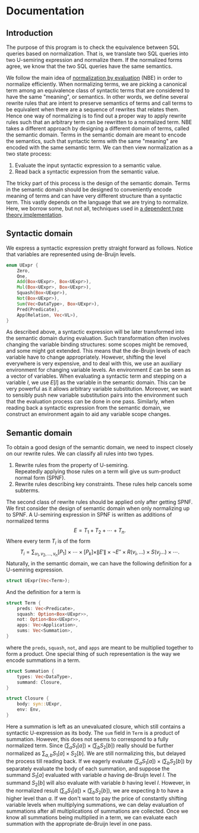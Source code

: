 # Documentation

## Introduction

The purpose of this program is to check the equivalence between SQL queries based on normalization.
That is, we translate two SQL queries into two U-semiring expression and normalize them.
If the normalized forms agree, we know that the two SQL queries have the same semantics.

We follow the main idea of [normalization by evaluation](https://en.wikipedia.org/wiki/Normalisation_by_evaluation) (NBE) in order to normalize efficiently. When normalizing terms, we are picking a canonical term among an equivalence
class of syntactic terms that are considered to have the same "meaning", or semantics.
In other words, we define several rewrite rules that are intent to preserve semantics of terms and call terms to be
equivalent when there are a sequence of rewrites that relates them.
Hence one way of normalizing is to find out a proper way to apply rewrite rules such that an arbitrary term can be
rewritten to a normalized term.
NBE takes a different approach by designing a different domain of terms, called the semantic domain.
Terms in the semantic domain are meant to encode the semantics, such that syntactic terms with the same "meaning" are
encoded with the same semantic term.
We can then view normalization as a two state process:

1. Evaluate the input syntactic expression to a semantic value.
2. Read back a syntactic expression from the semantic value.

The tricky part of this process is the design of the semantic domain. Terms in the semantic domain should be designed to
conveniently encode meaning of terms and can have very different structure than a syntactic term. This vastly depends on
the language that we are trying to normalize. Here, we borrow some, but not all, techniques used
in [a dependent type theory implementation](https://github.com/jozefg/nbe-for-mltt/blob/master/nbe-explanation.md).

## Syntactic domain

We express a syntactic expression pretty straight forward as follows.
Notice that variables are represented using de-Bruijn levels.

```rust
enum UExpr {
    Zero,
    One,
    Add(Box<UExpr>, Box<UExpr>),
    Mul(Box<UExpr>, Box<UExpr>),
    Squash(Box<UExpr>),
    Not(Box<UExpr>),
    Sum(Vec<DataType>, Box<UExpr>),
    Pred(Predicate),
    App(Relation, Vec<VL>),
}
```

As described above, a syntactic expression will be later transformed into the semantic domain during evaluation.
Such transformation often involves changing the variable binding structures: some scopes might be removed, and some might got extended.
This means that the de-Bruijn levels of each variable have to change appropriately.
However, shifting the level everywhere is very expensive, and to deal with this, we use an auxiliary environment for changing variable levels.
An environment $E$ can be seen as a vector of variables.
When evaluating a syntactic term and stepping on a variable $l$, we use $E[l]$ as the variable in the semantic domain.
This can be very powerful as it allows arbitrary variable substitution.
Moreover, we want to sensibly push new variable substitution pairs into the environment such that the evaluation process can be done in one pass.
Similarly, when reading back a syntactic expression from the semantic domain, we construct an environment again to aid any variable scope changes.

## Semantic domain

To obtain a good design of the semantic domain, we need to inspect closely on our rewrite rules.
We can classify all rules into two types.

1. Rewrite rules from the property of U-semiring.  
   Repeatedly applying those rules on a term will give us sum-product normal form (SPNF).
2. Rewrite rules describing key constraints.
   These rules help cancels some subterms.

The second class of rewrite rules should be applied only after getting SPNF.
We first consider the design of semantic domain when only normalizing up to SPNF.
A U-semiring expression in SPNF is written as additions of normalized terms
$$
E = T_1 + T_2 + \cdots + T_n.
$$
Where every term $T_i$ is of the form
$$ T_i = \sum_{v_1, v_2, \ldots, v_n} [P_1] \times \cdots \times [P_k] \times \| E' \| \times \neg E'' \times R(v_i, \ldots) \times S(v_j \ldots) \times \cdots.
$$
Naturally, in the semantic domain, we can have the following definition for a U-semiring expression.

```rust
struct UExpr(Vec<Term>);
```

And the definition for a term is

```rust
struct Term {
    preds: Vec<Predicate>,
    squash: Option<Box<UExpr>>,
    not: Option<Box<UExpr>>,
    apps: Vec<Application>,
    sums: Vec<Summation>,
}
```

where the `preds`, `squash`, `not`, and `apps` are meant to be multiplied together to form a product. One special thing
of such representation is the way we encode summations in a term.

```rust
struct Summation {
    types: Vec<DataType>,
    summand: Closure,
}

struct Closure {
    body: syn::UExpr,
    env: Env,
}
```

Here a summation is left as an unevaluated closure, which still contains a syntactic U-expression as its body. The `sum`
field in `Term` is a product of summation. However, this does not seems to correspond to a fully normalized term. Since
$(\sum_a S_1[a]) \times (\sum_b S_2[b])$ really should be further normalized as $\sum_{a, b} S_1[a] \times S_2[b]$. We
are still normalizing this, but delayed the process till reading back. If we eagerly evaluate $(\sum_a S_1[a]) \times (
\sum_b S_2[b])$ by separately evaluate the body of each summation, and suppose the summand $S_1[a]$ evaluated with
variable $a$ having de-Bruijn level $l$. The summand $S_2[b]$ will also evaluate with variable $b$ having level $l$.
However, in the normalized result $(\sum_a S_1[a]) \times (\sum_b S_2[b])$, we are expecting $b$ to have a higher level
than $a$. If we don't want to pay the price of constantly shifting variable levels when multiplying summations, we can
delay evaluation of summations after all multiplications of summations are collected. Once we know all summations being
multiplied in a term, we can evaluate each summation with the appropriate de-Bruijn level in one pass.
